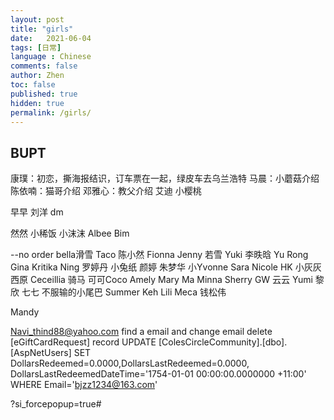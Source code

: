 ```yaml
---
layout: post
title: "girls"
date:   2021-06-04
tags: [日常]
language : Chinese
comments: false
author: Zhen
toc: false
published: true
hidden: true
permalink: /girls/
---
```

## BUPT
康璞：初恋，撕海报结识，订车票在一起，绿皮车去乌兰浩特
马晨：小蘑菇介绍
陈依喃：猫哥介绍
邓雅心：教父介绍
艾迪
小樱桃

早早
刘洋
dm

然然
小稀饭
小沫沫
Albee
Bim

--no order
bella滑雪
Taco
陈小然
Fionna
Jenny
若雪
Yuki
李昳晗
Yu Rong
Gina
Kritika
Ning
罗婷丹
小兔纸
颜婷
朱梦华
小Yvonne
Sara
Nicole HK
小灰灰
西原
Ceceillia 骑马
可可Coco
Amely
Mary Ma
Minna
Sherry
GW
云云
Yumi
黎欣
七七 不服输的小尾巴 
Summer Keh
Lili
Meca
钱松伟

Mandy


Navi_thind88@yahoo.com
find a email and change email
delete [eGiftCardRequest] record
  UPDATE [ColesCircleCommunity].[dbo].[AspNetUsers]
  SET DollarsRedeemed=0.0000,DollarsLastRedeemed=0.0000,
  DollarsLastRedeemedDateTime='1754-01-01 00:00:00.0000000 +11:00'
  WHERE Email='bjzz1234@163.com'

?si_forcepopup=true#
<!--stackedit_data:
eyJoaXN0b3J5IjpbLTczMzA3MDg5OSwyMTQzNTk5NzAwLDE2Mj
Y1NTM3OTgsMjYzNzU4MDgzLDEyODM2MjI2NTUsMzI2MDEyNDQ1
LC02MDIyMTc5NiwxMjI2NTMzMTc0LC04MzU5Njk1OTcsLTcyMD
QwMjEwMyw5MzA3NDIzNSwxNjcwMjgzOTk0LDQxOTg0NTM0LC01
OTI5NzM0ODUsLTEwMTU1Mzk1NjYsLTEwMjA1NDgyMzVdfQ==
-->
